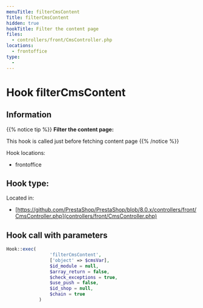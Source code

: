 ```yaml
---
menuTitle: filterCmsContent
Title: filterCmsContent
hidden: true
hookTitle: Filter the content page
files:
  - controllers/front/CmsController.php
locations:
  - frontoffice
type:
  - 
---
```


# Hook filterCmsContent

## Information

{{% notice tip %}}
**Filter the content page:** 

This hook is called just before fetching content page
{{% /notice %}}

Hook locations: 
  - frontoffice

Hook type: 
  - 

Located in: 
  - [https://github.com/PrestaShop/PrestaShop/blob/8.0.x/controllers/front/CmsController.php](controllers/front/CmsController.php)

## Hook call with parameters

```php
Hook::exec(
                'filterCmsContent',
                ['object' => $cmsVar],
                $id_module = null,
                $array_return = false,
                $check_exceptions = true,
                $use_push = false,
                $id_shop = null,
                $chain = true
            )
```